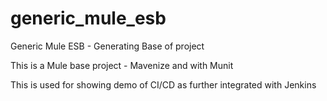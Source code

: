# generic_mule_esb
Generic Mule ESB - Generating Base of project

This is a Mule base project - Mavenize and with Munit

This is used for showing demo of CI/CD as further integrated with Jenkins
